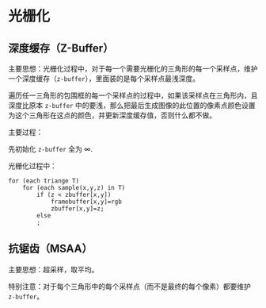 # 光栅化

## 深度缓存（Z-Buffer）

主要思想：光栅化过程中，对于每一个需要光栅化的三角形的每一个采样点，维护一个深度缓存（`z-buffer`），里面装的是每个采样点最浅深度。

遍历任一三角形的包围框的每一个采样点的过程中，如果该采样点在三角形内，且深度比原本 `z-buffer` 中的要浅，那么把最后生成图像的此位置的像素点颜色设置为这个三角形在这点的颜色，并更新深度缓存值，否则什么都不做。

主要过程：

先初始化 `z-buffer` 全为 $\infty$.

光栅化过程中：

```
for (each triange T)
    for (each sample(x,y,z) in T)
        if (z < zbuffer[x,y])
            framebuffer[x,y]=rgb
            zbuffer[x,y]=z;
        else
        ;
```

## 抗锯齿（MSAA）

主要思想：超采样，取平均。

特别注意：对于每个三角形中的每个采样点（而不是最终的每个像素）都要维护 `z-buffer`。


